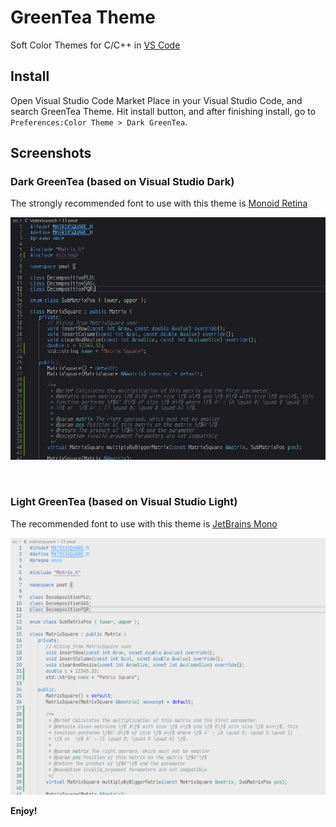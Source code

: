 # GreenTea Theme

Soft Color Themes for C/C++ in [VS Code](http://code.visualstudio.com)

## Install

Open Visual Studio Code Market Place in your Visual Studio Code, and search GreenTea Theme. Hit install button, and after finishing install, go to ``Preferences:Color Theme > Dark GreenTea``.

## Screenshots

### Dark GreenTea (based on Visual Studio Dark)

The strongly recommended font to use with this theme is [Monoid Retina](https://larsenwork.com/monoid/)

![darkGreenTea](./pictures/darkGreenTea.png)

</br>

### Light GreenTea (based on Visual Studio Light)

The recommended font to use with this theme is [JetBrains Mono](https://www.jetbrains.com/lp/mono/)

![darkGreenTea](./pictures/lightGreenTea.png)


**Enjoy!**
